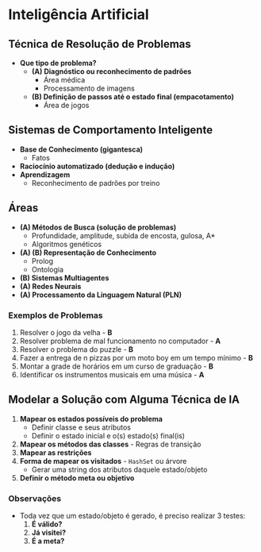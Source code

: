 # Inteligência Artificial

## Técnica de Resolução de Problemas

- **Que tipo de problema?**
  - **(A) Diagnóstico ou reconhecimento de padrões**
    - Área médica
    - Processamento de imagens
  - **(B) Definição de passos até o estado final (empacotamento)**
    - Área de jogos

## Sistemas de Comportamento Inteligente

- **Base de Conhecimento (gigantesca)**
  - Fatos
- **Raciocínio automatizado (dedução e indução)**
- **Aprendizagem**
  - Reconhecimento de padrões por treino

## Áreas

- **(A) Métodos de Busca (solução de problemas)**
  - Profundidade, amplitude, subida de encosta, gulosa, A*
  - Algoritmos genéticos
- **(A) (B) Representação de Conhecimento**
  - Prolog
  - Ontologia
- **(B) Sistemas Multiagentes**
- **(A) Redes Neurais**
- **(A) Processamento da Linguagem Natural (PLN)**

### Exemplos de Problemas

1. Resolver o jogo da velha - **B**
2. Resolver problema de mal funcionamento no computador - **A**
3. Resolver o problema do puzzle - **B**
4. Fazer a entrega de n pizzas por um moto boy em um tempo mínimo - **B**
5. Montar a grade de horários em um curso de graduação - **B**
6. Identificar os instrumentos musicais em uma música - **A**

## Modelar a Solução com Alguma Técnica de IA

1. **Mapear os estados possíveis do problema**
   - Definir classe e seus atributos
   - Definir o estado inicial e o(s) estado(s) final(is)
2. **Mapear os métodos das classes** - Regras de transição
3. **Mapear as restrições**
4. **Forma de mapear os visitados** - `HashSet` ou árvore
   - Gerar uma string dos atributos daquele estado/objeto
5. **Definir o método meta ou objetivo**

### Observações

- Toda vez que um estado/objeto é gerado, é preciso realizar 3 testes:
  1. **É válido?**
  2. **Já visitei?**
  3. **É a meta?**
